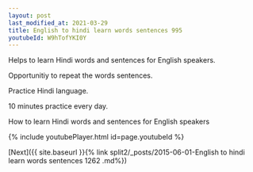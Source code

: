 ```yaml
---
layout: post
last_modified_at: 2021-03-29
title: English to hindi learn words sentences 995 
youtubeId: W9hTofYKI0Y
---
```

 
 
Helps to learn Hindi words and sentences for English speakers.

Opportunitiy to repeat the words sentences. 

Practice Hindi language. 
 
10 minutes practice every day. 
 
How to learn Hindi words and sentences for English speakers 
 
{% include youtubePlayer.html id=page.youtubeId %}
 
 
[Next]({{ site.baseurl }}{% link  split2/_posts/2015-06-01-English to hindi learn words sentences 1262 .md%})
 
